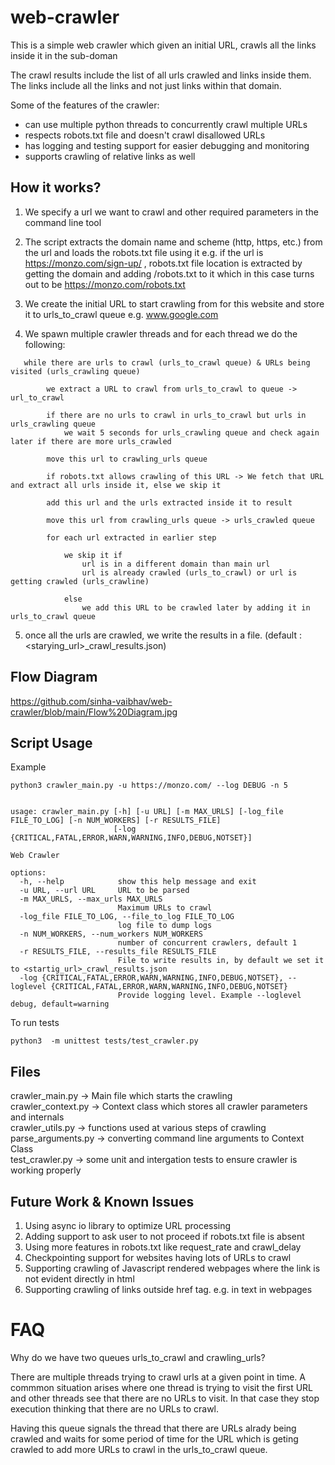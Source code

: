 # web-crawler

This is a simple web crawler which given an initial URL, crawls all the links inside it in the sub-doman

The crawl results include the list of all urls crawled and links inside them. The links include all the links and not just links within that domain. 

Some of the features of the crawler:

- can use multiple python threads to concurrently crawl multiple URLs
- respects robots.txt file and doesn't crawl disallowed URLs
- has logging and testing support for easier debugging and monitoring
- supports crawling of relative links as well



## How it works?

1. We specify a url we want to crawl and other required parameters in the command line tool
2. The script extracts the domain name and scheme (http, https, etc.) from the url and loads the robots.txt file using it
   e.g. if the url is https://monzo.com/sign-up/ , robots.txt file location is extracted by getting the domain and adding /robots.txt to it
   which in this case turns out to be https://monzo.com/robots.txt

   
3. We create the initial URL to start crawling from for this website and store it to urls_to_crawl queue
e.g. www.google.com

4. We spawn multiple crawler threads and for each thread we do the following:


```
   while there are urls to crawl (urls_to_crawl queue) & URLs being visited (urls_crawling queue)

        we extract a URL to crawl from urls_to_crawl to queue -> url_to_crawl

        if there are no urls to crawl in urls_to_crawl but urls in urls_crawling queue
            we wait 5 seconds for urls_crawling queue and check again later if there are more urls_crawled
   
        move this url to crawling_urls queue

        if robots.txt allows crawling of this URL -> We fetch that URL and extract all urls inside it, else we skip it

        add this url and the urls extracted inside it to result

        move this url from crawling_urls queue -> urls_crawled queue

        for each url extracted in earlier step

            we skip it if
                url is in a different domain than main url
                url is already crawled (urls_to_crawl) or url is getting crawled (urls_crawline)

            else 
                we add this URL to be crawled later by adding it in urls_to_crawl queue

```

5. once all the urls are crawled, we write the results in a file. (default : <starying_url>_crawl_results.json)

## Flow Diagram

https://github.com/sinha-vaibhav/web-crawler/blob/main/Flow%20Diagram.jpg


## Script Usage

Example

```
python3 crawler_main.py -u https://monzo.com/ --log DEBUG -n 5  
```

```

usage: crawler_main.py [-h] [-u URL] [-m MAX_URLS] [-log_file FILE_TO_LOG] [-n NUM_WORKERS] [-r RESULTS_FILE]
                       [-log {CRITICAL,FATAL,ERROR,WARN,WARNING,INFO,DEBUG,NOTSET}]

Web Crawler

options:
  -h, --help            show this help message and exit
  -u URL, --url URL     URL to be parsed
  -m MAX_URLS, --max_urls MAX_URLS
                        Maximum URLs to crawl
  -log_file FILE_TO_LOG, --file_to_log FILE_TO_LOG
                        log file to dump logs
  -n NUM_WORKERS, --num_workers NUM_WORKERS
                        number of concurrent crawlers, default 1
  -r RESULTS_FILE, --results_file RESULTS_FILE
                        File to write results in, by default we set it to <startig_url>_crawl_results.json
  -log {CRITICAL,FATAL,ERROR,WARN,WARNING,INFO,DEBUG,NOTSET}, --loglevel {CRITICAL,FATAL,ERROR,WARN,WARNING,INFO,DEBUG,NOTSET}
                        Provide logging level. Example --loglevel debug, default=warning

```

To run tests
```
python3  -m unittest tests/test_crawler.py
```


## Files

crawler_main.py -> Main file which starts the crawling  
crawler_context.py -> Context class which stores all crawler parameters and internals  
crawler_utils.py -> functions used at various steps of crawling  
parse_arguments.py -> converting command line arguments to Context Class  
test_crawler.py -> some unit and intergation tests to ensure crawler is working properly


## Future Work & Known Issues

1. Using async io library to optimize URL processing
2. Adding support to ask user to not proceed if robots.txt file is absent
3. Using more features in robots.txt like request_rate and crawl_delay
4. Checkpointing support for websites having lots of URLs to crawl
5. Supporting crawling of Javascript rendered webpages where the link is not evident directly in html
6. Supporting crawling of links outside href tag. e.g. in text in webpages


# FAQ

Why do we have two queues urls_to_crawl and crawling_urls?

There are multiple threads trying to crawl urls at a given point in time. A commmon situation arises where one thread is trying to visit the first URL and other threads see that there are no URLs to visit. In that case they stop execution thinking that there are no URLs to crawl.

Having this queue signals the thread that there are URLs alrady being crawled and waits for some period of time for the URL which is geting crawled to add more URLs to crawl in the urls_to_crawl queue.





